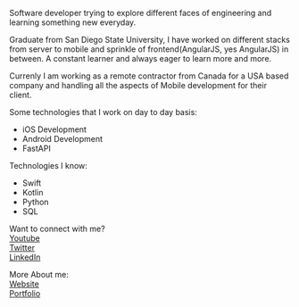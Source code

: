 Software developer trying to explore different faces of engineering and learning something new everyday.

Graduate from San Diego State University, I have worked on different stacks from server to mobile and sprinkle of frontend(AngularJS, yes AngularJS) in between. A constant learner and always eager to learn more and more.

Currenly I am working as a remote contractor from Canada for a USA based company and handling all the aspects of Mobile development for their client.

Some technologies that I work on day to day basis:

- iOS Development
- Android Development
- FastAPI

Technologies I know:

-   Swift
-   Kotlin
-   Python
-   SQL

Want to connect with me?
<br />
<a href="https://www.youtube.com/channel/UCKefCGqxTWWZvVZ83w4lvfA">Youtube</a>
<br />
<a href="https://twitter.com/simrandotdev">Twitter</a>
<br />
<a href="https://www.linkedin.com/in/simrandotdev/">LinkedIn</a>

More About me:
<br />
<a href="https://www.simran.dev/">Website</a>
<br />
<a href="https://simran.app/">Portfolio</a>
